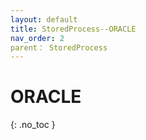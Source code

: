 ```yaml
---
layout: default
title: StoredProcess--ORACLE
nav_order: 2
parent： StoredProcess
---
```


# ORACLE
{: .no_toc }